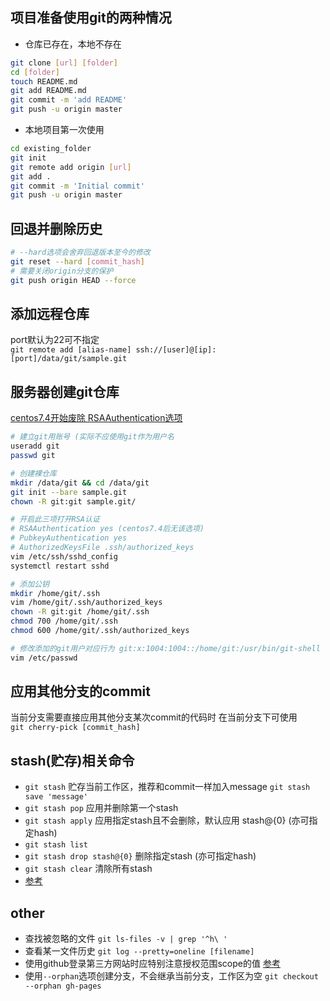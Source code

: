 ## 项目准备使用git的两种情况

* 仓库已存在，本地不存在
```sh
git clone [url] [folder]
cd [folder]
touch README.md
git add README.md
git commit -m 'add README'
git push -u origin master
```

* 本地项目第一次使用
```sh
cd existing_folder
git init
git remote add origin [url]
git add .
git commit -m 'Initial commit'
git push -u origin master
```

## 回退并删除历史
```bash
# --hard选项会舍弃回退版本至今的修改
git reset --hard [commit_hash]
# 需要关闭origin分支的保护
git push origin HEAD --force
```

## 添加远程仓库
port默认为22可不指定  
`git remote add [alias-name] ssh://[user]@[ip]:[port]/data/git/sample.git`

## 服务器创建git仓库
[centos7.4开始废除 RSAAuthentication选项](https://www.cnblogs.com/Leroscox/p/9627809.html)
```bash
# 建立git用账号 (实际不应使用git作为用户名
useradd git
passwd git

# 创建裸仓库
mkdir /data/git && cd /data/git
git init --bare sample.git
chown -R git:git sample.git/

# 开启此三项打开RSA认证
# RSAAuthentication yes (centos7.4后无该选项)
# PubkeyAuthentication yes
# AuthorizedKeysFile .ssh/authorized_keys
vim /etc/ssh/sshd_config
systemctl restart sshd

# 添加公钥
mkdir /home/git/.ssh
vim /home/git/.ssh/authorized_keys
chown -R git:git /home/git/.ssh
chmod 700 /home/git/.ssh
chmod 600 /home/git/.ssh/authorized_keys

# 修改添加的git用户对应行为 git:x:1004:1004::/home/git:/usr/bin/git-shell
vim /etc/passwd
```

## 应用其他分支的commit
当前分支需要直接应用其他分支某次commit的代码时 在当前分支下可使用  
`git cherry-pick [commit_hash]`

## stash(贮存)相关命令

* `git stash` 贮存当前工作区，推荐和commit一样加入message `git stash save 'message'`
* `git stash pop` 应用并删除第一个stash
* `git stash apply` 应用指定stash且不会删除，默认应用 stash@{0} (亦可指定hash)
* `git stash list`
* `git stash drop stash@{0}` 删除指定stash (亦可指定hash)
* `git stash clear` 清除所有stash
* [参考](https://www.cnblogs.com/tocy/p/git-stash-reference.html)

## other

* 查找被忽略的文件 `git ls-files -v | grep '^h\ '`
* 查看某一文件历史 `git log --pretty=oneline [filename]`
* 使用github登录第三方网站时应特别注意授权范围scope的值 [参考](https://developer.github.com/apps/building-oauth-apps/understanding-scopes-for-oauth-apps/)
* 使用`--orphan`选项创建分支，不会继承当前分支，工作区为空 `git checkout --orphan gh-pages`